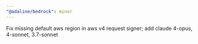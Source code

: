 ```yaml
---
"@adaline/bedrock": minor
---
```


Fix missing default aws region in aws v4 request signer; add claude 4-opus, 4-sonnet, 3.7-sonnet

